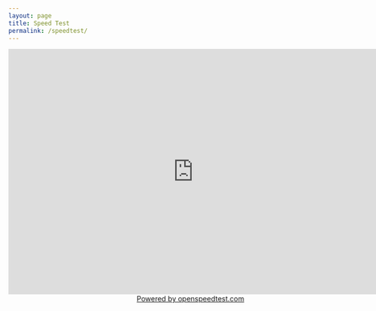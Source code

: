 ```yaml
---
layout: page
title: Speed Test
permalink: /speedtest/
---
```


<!--OST Widget code start--><iframe src="https://openspeedtest.com/Get-widget.php" width="735" scrolling="no" height="490" frameborder="0">
</iframe><br /><div style="text-align:center; width: 725px;"><a  href="http://openspeedtest.com?ref=widget">Powered by openspeedtest.com</a></div><!-- OST Widget code end -->
